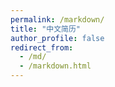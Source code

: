 ```yaml
---
permalink: /markdown/
title: "中文简历"
author_profile: false
redirect_from: 
  - /md/
  - /markdown.html
---
```

